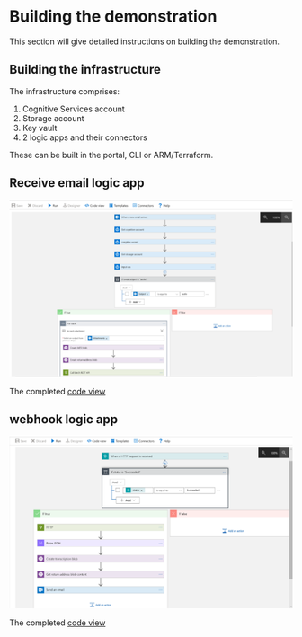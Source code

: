 # Building the demonstration

This section will give detailed instructions on building the demonstration.

## Building the infrastructure
The infrastructure comprises:
1. Cognitive Services account
2. Storage account
3. Key vault
4. 2 logic apps and their connectors

These can be built in the portal, CLI or ARM/Terraform.

## Receive email logic app

![alt text](https://github.com/jometzg/cognitive-speech/blob/master/logic-apps/email-receive-trigger-2.png "receive_email logic app flow")

The completed [code view](https://github.com/jometzg/cognitive-speech/blob/master/logic-apps/receive-email.json)

## webhook logic app

![alt text](https://github.com/jometzg/cognitive-speech/blob/master/logic-apps/webhook-email.png "webhook logic app flow")

The completed [code view](https://github.com/jometzg/cognitive-speech/blob/master/logic-apps/webhook.json)
